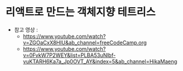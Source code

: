 # 리액트로 만드는 객체지향 테트리스

- 참고 영상 :
  - https://www.youtube.com/watch?v=ZGOaCxX8HIU&ab_channel=freeCodeCamp.org
  - https://www.youtube.com/watch?v=0FvkW7P2WEY&list=PLBA53uNlbf-vuKTARH6Ka7a_Jp0OVT_AY&index=5&ab_channel=HikaMaeng
